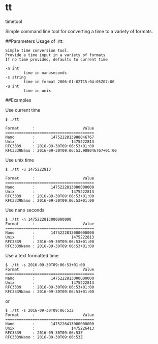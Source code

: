 # tt
timetool

Simple command line tool for converting a time to a variety of formats.

##Parameters
    Usage of ./tt:

    Simple time conversion tool.
    Provide a time input in a variety of formats
    If no time provided, defaults to current time

    -n int
            time in nanoseconds
    -s string
            time in format 2006-01-02T15:04:05Z07:00
    -u int
            time in unix
            
##Examples

Use current time
    
    $ ./tt

    Format      :                     Value
    =======================================
    Nano        :       1475222813988046767
    Unix        :                1475222813
    RFC3339     : 2016-09-30T09:06:53+01:00
    RFC3339Nano : 2016-09-30T09:06:53.988046767+01:00


Use unix time

    $ ./tt -u 1475222813

    Format      :                     Value
    =======================================
    Nano        :       1475222813000000000
    Unix        :                1475222813
    RFC3339     : 2016-09-30T09:06:53+01:00
    RFC3339Nano : 2016-09-30T09:06:53+01:00


Use nano seconds

    $ ./tt -n 1475222813000000000
    Format      :                     Value
    =======================================
    Nano        :       1475222813000000000
    Unix        :                1475222813
    RFC3339     : 2016-09-30T09:06:53+01:00
    RFC3339Nano : 2016-09-30T09:06:53+01:00
    
Use a text formatted time

    $ ./tt -s 2016-09-30T09:06:53+01:00
    Format      :                     Value
    =======================================
    Nano        :       1475222813000000000
    Unix        :                1475222813
    RFC3339     : 2016-09-30T09:06:53+01:00
    RFC3339Nano : 2016-09-30T09:06:53+01:00
    
or

    $ ./tt -s 2016-09-30T09:06:53Z
    Format      :                     Value
    =======================================
    Nano        :       1475226413000000000
    Unix        :                1475226413
    RFC3339     : 2016-09-30T09:06:53Z
    RFC3339Nano : 2016-09-30T09:06:53Z